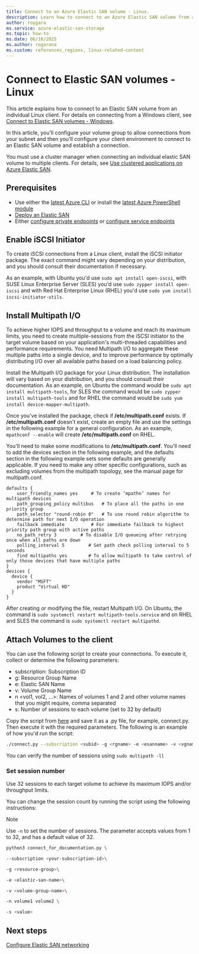 ```yaml
---
title: Connect to an Azure Elastic SAN volume - Linux.
description: Learn how to connect to an Azure Elastic SAN volume from an individual Linux client using iSCSI and ensure optimal performance.
author: roygara
ms.service: azure-elastic-san-storage
ms.topic: how-to
ms.date: 06/18/2025
ms.author: rogarana
ms.custom: references_regions, linux-related-content
---
```


# Connect to Elastic SAN volumes - Linux

This article explains how to connect to an Elastic SAN volume from an individual Linux client. For details on connecting from a Windows client, see [Connect to Elastic SAN volumes - Windows](elastic-san-connect-windows.md).

In this article, you'll configure your volume group to allow connections from your subnet and then you'll configure your client environment to connect to an Elastic SAN volume and establish a connection.

You must use a cluster manager when connecting an individual elastic SAN volume to multiple clients. For details, see [Use clustered applications on Azure Elastic SAN](elastic-san-shared-volumes.md).

## Prerequisites

- Use either the [latest Azure CLI](/cli/azure/install-azure-cli) or install the [latest Azure PowerShell module](/powershell/azure/install-azure-powershell)
- [Deploy an Elastic SAN](elastic-san-create.md)
- Either [configure private endpoints](elastic-san-configure-private-endpoints.md) or [configure service endpoints](elastic-san-configure-service-endpoints.md)

## Enable iSCSI Initiator

To create iSCSI connections from a Linux client, install the iSCSI initiator package. The exact command might vary depending on your distribution, and you should consult their documentation if necessary.

As an example, with Ubuntu you'd use `sudo apt install open-iscsi`, with SUSE Linux Enterprise Server (SLES) you'd use `sudo zypper install open-iscsi` and with Red Hat Enterprise Linux (RHEL) you'd use `sudo yum install iscsi-initiator-utils`.

## Install Multipath I/O

To achieve higher IOPS and throughput to a volume and reach its maximum limits, you need to create multiple-sessions from the iSCSI initiator to the target volume based on your application's multi-threaded capabilities and performance requirements. You need Multipath I/O to aggregate these multiple paths into a single device, and to improve performance by optimally distributing I/O over all available paths based on a load balancing policy.

Install the Multipath I/O package for your Linux distribution. The installation will vary based on your distribution, and you should consult their documentation. As an example, on Ubuntu the command would be `sudo apt install multipath-tools`, for SLES the command would be `sudo zypper install multipath-tools` and for RHEL the command would be `sudo yum install device-mapper-multipath`.

Once you've installed the package, check if **/etc/multipath.conf** exists. If **/etc/multipath.conf** doesn't exist, create an empty file and use the settings in the following example for a general configuration. As an example, `mpathconf --enable` will create **/etc/multipath.conf** on RHEL.

You'll need to make some modifications to **/etc/multipath.conf**. You'll need to add the devices section in the following example, and the defaults section in the following example sets some defaults are generally applicable. If you need to make any other specific configurations, such as excluding volumes from the multipath topology, see the manual page for multipath.conf.

```config
defaults {
    user_friendly_names yes		# To create ‘mpathn’ names for multipath devices
    path_grouping_policy multibus	# To place all the paths in one priority group
    path_selector "round-robin 0"	# To use round robin algorithm to determine path for next I/O operation
    failback immediate			# For immediate failback to highest priority path group with active paths
    no_path_retry 3			# To disable I/O queueing after retrying once when all paths are down
    polling_interval 5         # Set path check polling interval to 5 seconds
    find multipaths yes        # To allow multipath to take control of only those devices that have multiple paths 
}
devices {
  device {
    vendor "MSFT"
    product "Virtual HD"
  }
}
```

After creating or modifying the file, restart Multipath I/O. On Ubuntu, the command is `sudo systemctl restart multipath-tools.service` and on RHEL and SLES the command is `sudo systemctl restart multipathd`.


## Attach Volumes to the client

You can use the following script to create your connections. To execute it, collect or determine the following parameters: 
- subscription: Subscription ID
- g: Resource Group Name
- e: Elastic SAN Name
- v: Volume Group Name
- n <vol1, vol2, ...>: Names of volumes 1 and 2 and other volume names that you might require, comma separated
- s: Number of sessions to each volume (set to 32 by default)

Copy the script from [here](https://github.com/Azure-Samples/azure-elastic-san/blob/main/CLI%20(Linux)%20Multi-Session%20Connect%20Scripts/connect_for_documentation.py) and save it as a .py file, for example, connect.py. Then execute it with the required parameters. The following is an example of how you'd run the script:

```bash
./connect.py --subscription <subid> -g <rgname> -e <esanname> -v <vgname> -n <vol1, vol2> -s 32
```

You can verify the number of sessions using `sudo multipath -ll`

### Set session number

Use 32 sessions to each target volume to achieve its maximum IOPS and/or throughput limits.

You can change the session count by running the script using the following instructions:  

> [!NOTE]
> Use `-n` to set the number of sessions. The parameter accepts values from 1 to 32, and has a default value of 32.

```bash
python3 connect_for_documentation.py \ 

--subscription <your-subscription-id>\ 

-g <resource-group>\ 

-e <elastic-san-name>\ 

-v <volume-group-name>\ 

-n volume1 volume2 \ 

-s <value>
```

## Next steps

[Configure Elastic SAN networking](elastic-san-networking.md)
